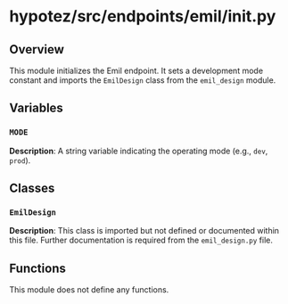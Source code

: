 # hypotez/src/endpoints/emil/__init__.py

## Overview

This module initializes the Emil endpoint. It sets a development mode constant and imports the `EmilDesign` class from the `emil_design` module.


## Variables

### `MODE`

**Description**: A string variable indicating the operating mode (e.g., `dev`, `prod`).


## Classes

### `EmilDesign`

**Description**:  This class is imported but not defined or documented within this file.  Further documentation is required from the `emil_design.py` file.


## Functions

This module does not define any functions.